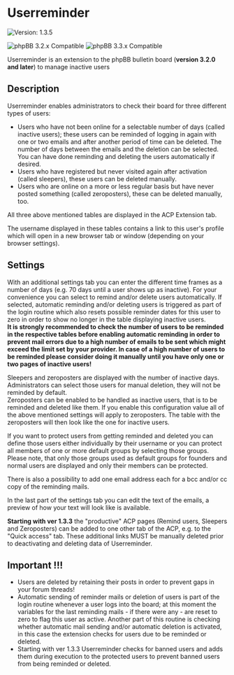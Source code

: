 # Userreminder

![Version: 1.3.5](https://img.shields.io/badge/Version-1.3.5-green)  
  
![phpBB 3.2.x Compatible](https://img.shields.io/badge/phpBB-3.2.x%20Compatible-009BDF)
![phpBB 3.3.x Compatible](https://img.shields.io/badge/phpBB-3.3.x%20Compatible-009BDF)  

Userreminder is an extension to the phpBB bulletin board (**version 3.2.0 and later**) to manage inactive users

## Description
Userreminder enables administrators to check their board for three different types of users:

-	Users who have not been online for a selectable number of days (called inactive users); these users can be reminded of logging in again with one or
	two emails and after another period of time can be deleted. The number of days between the emails and the deletion can be selected. You can have done
	reminding and deleting the users automatically if desired.
-	Users who have registered but never visited again after activation (called sleepers), these users can be deleted manually.
-	Users who are online on a more or less regular basis but have never posted something (called zeroposters), these can be deleted manually, too.

All three above mentioned tables are displayed in the ACP Extension tab.

The username displayed in these tables contains a link to this user's profile which will open in a new browser tab or window (depending on your browser settings).

## Settings
With an additional settings tab you can enter the different time frames as a
number of days (e.g. 70 days until a user shows up as inactive). For your convenience you can select to remind and/or delete users automatically.
If selected, automatic reminding and/or deleting users is triggered as part of the login routine which also resets possible reminder dates for this user
to zero in order to show no longer in the table displaying inactive users.  
**It is strongly recommended to check the number of users to be reminded in the respective tables before enabling automatic reminding in order to prevent mail errors due to a high number of emails to be sent which might exceed the limit set by your provider. In case of a high number of users to be reminded please consider doing it manually until you have only one or two pages of inactive users!**

Sleepers and zeroposters are displayed with the number of inactive days. Administrators can select those users for manual deletion, they will not be
reminded by default.  
Zeroposters can be enabled to be handled as inactive users, that is to be reminded and deleted like them. If you enable this configuration value all of the above mentioned settings will apply to zeroposters. The table with the zeroposters will then look like the one for inactive users.

If you want to protect users from getting reminded and deleted you can define those users either individually by their username or you can protect all members of one or more default groups by selecting those groups. Please note, that only those groups used as default groups for founders and normal users are displayed and only their members can be protected.  

There is also a possibility to add one email address each for a bcc and/or cc copy of the reminding mails.

In the last part of the settings tab you can edit the text of the emails, a preview of how your text will look like is available.

**Starting with ver 1.3.3** the "productive" ACP pages (Remind users, Sleepers and Zeroposters) can be added to one other tab of the ACP, e.g. to the "Quick access" tab. These additional links MUST be manually deleted prior to deactivating and deleting data of Userreminder.

## Important !!!
-	Users are deleted by retaining their posts in order to prevent gaps in your forum threads!  
-	Automatic sending of reminder mails or deletion of users is part of the login routine whenever a user logs into the board; at this moment the variables for
	the last reminding mails - if there were any - are reset to zero to flag this user as active. Another part of this routine is checking whether automatic
	mail sending and/or automatic deletion is activated, in this case the extension checks for users due to be reminded or deleted.
-	Starting with ver 1.3.3 Userreminder checks for banned users and adds them during execution to the protected users to prevent banned users from being reminded or deleted.
